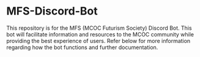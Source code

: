 # MFS-Discord-Bot
This repository is for the MFS (MCOC Futurism Society) Discord Bot. This bot will facilitate information and resources to the MCOC community while providing the best experience of users. Refer below for more information regarding how the bot functions and further documentation. 
